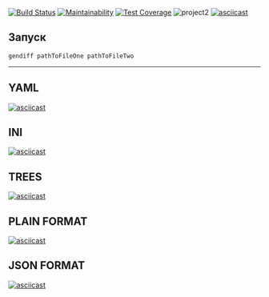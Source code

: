 [![Build Status](https://travis-ci.org/ebces/project-lvl2-s487.svg?branch=master)](https://travis-ci.org/ebces/project-lvl2-s487)
[![Maintainability](https://api.codeclimate.com/v1/badges/a7506082f102064c59ae/maintainability)](https://codeclimate.com/github/ebces/project-lvl2-s487/maintainability)
[![Test Coverage](https://api.codeclimate.com/v1/badges/a7506082f102064c59ae/test_coverage)](https://codeclimate.com/github/ebces/project-lvl2-s487/test_coverage)
![project2](https://github.com/ebces/project-lvl2-s487/workflows/project2/badge.svg)
[![asciicast](https://asciinema.org/a/MB9JxSlUYT4bfRL0J58jWAqBr.svg)](https://asciinema.org/a/MB9JxSlUYT4bfRL0J58jWAqBr)


## Запуск

    gendiff pathToFileOne pathToFileTwo
***

## YAML
[![asciicast](https://asciinema.org/a/a0SLawfwmjBCpEo3mzPGb1zrg.svg)](https://asciinema.org/a/a0SLawfwmjBCpEo3mzPGb1zrg)
## INI
[![asciicast](https://asciinema.org/a/LVhVY3l46MtjzrlhgY7TZ5ViD.svg)](https://asciinema.org/a/LVhVY3l46MtjzrlhgY7TZ5ViD)
## TREES
[![asciicast](https://asciinema.org/a/5dMSRN0s50ke1Amz2wMGeeKxk.svg)](https://asciinema.org/a/5dMSRN0s50ke1Amz2wMGeeKxk)
## PLAIN FORMAT
[![asciicast](https://asciinema.org/a/SSTcZ3PdYfv5IvrWhRIF7Z7KR.svg)](https://asciinema.org/a/SSTcZ3PdYfv5IvrWhRIF7Z7KR)
## JSON FORMAT
[![asciicast](https://asciinema.org/a/Uiftm1bEwe55OacISX9Tn4Trd.svg)](https://asciinema.org/a/Uiftm1bEwe55OacISX9Tn4Trd)
